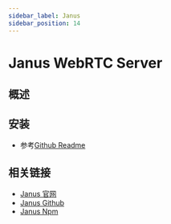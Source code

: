 ```yaml
---
sidebar_label: Janus
sidebar_position: 14
---
```


# Janus WebRTC Server

## 概述

## 安装

- 参考[Github Readme](https://github.com/meetecho/janus-gateway?tab=readme-ov-file)

## 相关链接

- [Janus 官网](https://janus.conf.meetecho.com/index.html)
- [Janus Github](https://github.com/meetecho/janus-gateway)
- [Janus Npm](https://www.npmjs.com/package/janus-gateway)
